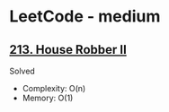 # LeetCode - medium

## [213. House Robber II](https://leetcode.com/problems/house-robber-ii)

Solved

* Complexity: O(n)
* Memory: O(1)
